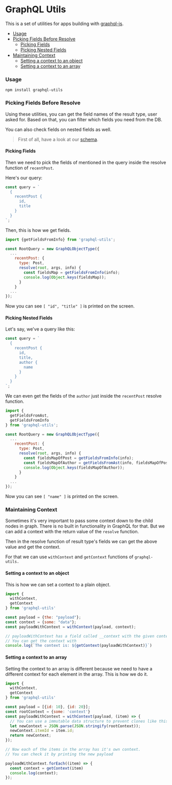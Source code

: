 # GraphQL Utils

This is a set of utilities for apps building with [graphql-js](https://github.com/graphql/graphql-js).

* [Usage](#usage)
* [Picking Fields Before Resolve](#picking-fields-before-resolve)
    * [Picking Fields](#picking-fields)
    * [Picking Nested Fields](#picking-nested-fields)
* [Maintaining Context](#maintaining-context)
    * [Setting a context to an object](#setting-a-context-to-an-object)
    * [Setting a context to an array](#setting-a-context-to-an-array)

### Usage

~~~graohq
npm install graphql-utils
~~~

### Picking Fields Before Resolve

Using these utilities, you can get the field names of the result type, user asked for. Based on that, you can filter which fields you need from the DB.

You can also check fields on nested fields as well.

> First of all, have a look at our [schema](https://gist.github.com/arunoda/5c819dc4fc30f7792c68).

#### Picking Fields

Then we need to pick the fields of mentioned in the query inside the resolve function of `recentPost`.

Here's our query:

```js
const query = `
  {
    recentPost {
      id,
      title
    }
  }
`;
```

Then, this is how we get fields.

```js
import {getFieldsFromInfo} from 'graphql-utils';

const RootQuery = new GraphQLObjectType({
  ...
    recentPost: {
      type: Post,
      resolve(root, args, info) {
        const fieldsMap = getFieldsFromInfo(info);
        console.log(Object.keys(fieldsMap));
      }
    }
  ...
});
```

Now you can see `[ "id", "title" ]` is printed on the screen.

#### Picking Nested Fields

Let's say, we've a query like this:

```js
const query = `
  {
    recentPost {
      id,
      title,
      author {
        name
      }
    }
  }
`;
```

We can even get the fields of the `author` just inside the `recentPost` resolve function.

```js
import {
  getFieldsFromAst,
  getFieldsFromInfo
} from 'graphql-utils';

const RootQuery = new GraphQLObjectType({
  ...
    recentPost: {
      type: Post,
      resolve(root, args, info) {
        const fieldsMapOfPost = getFieldsFromInfo(info);
        const fieldsMapOfAuthor = getFieldsFromAst(info, fieldsMapOfPost['author']);
        console.log(Object.keys(fieldsMapOfAuthor));
      }
    }
  ...
});
```

Now you can see `[ "name" ]` is printed on the screen.

### Maintaining Context

Sometimes it's very important to pass some context down to the child nodes in graph. There is no built in functionality in GraphQL for that. But we can add a context with the return value of the `resolve` function. 

Then in the resolve function of result type's fields we can get the above value and get the context.

For that we can use `withContext` and `getContext` functions of `graphql-utils.`

#### Setting a context to an object

This is how we can set a context to a plain object.

```js
import {
  withContext,
  getContext
} from 'graphql-utils'

const payload = {the: "payload"};
const context = {some: "data"};
const payloadWithContext = withContext(payload, context);

// payloadWithContext has a field called __context with the given context
// You can get the context with
console.log(`The context is: ${getContext(payloadWithContext)}`)
```

#### Setting a context to an array

Setting the context to an array is different because we need to have a different context for each element in the array. This is how we do it.

```js
import {
  withContext,
  getContext
} from 'graphql-utils'

const payload = [{id: 10}, {id: 20}];
const rootContext = {some: 'context'}
const payloadWithContext = withContext(payload, (item) => {
  // You can use a immutable data structure to prevent clones like this
  let newContext = JSON.parse(JSON.stringify(rootContext));
  newContext.itemId = item.id;
  return newContext;
});

// Now each of the items in the array has it's own context. 
// You can check it by printing the new payload

payloadWithContext.forEach((item) => {
  const context = getContext(item)
  console.log(context);
});
```
